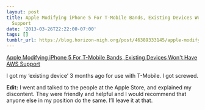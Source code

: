 ```yaml
---
layout: post
title: Apple Modifying iPhone 5 For T-Mobile Bands, Existing Devices Won't Have AWS
  Support
date: '2013-03-26T22:22:00-07:00'
tags: []
tumblr_url: https://blog.horizon-nigh.org/post/46389333145/apple-modifying-iphone-5-for-t-mobile-bands-existing
---
```

[Apple Modifying iPhone 5 For T-Mobile Bands, Existing Devices Won't Have AWS Support](http://www.tmonews.com/2013/03/apple-modifying-iphone-5-for-t-mobile-bands-existing-devices-wont-have-aws-support/)  

I got my ‘existing device’ 3 months ago for use with T-Mobile. I got screwed.

**Edit:** I went and talked to the people at the Apple Store, and explained my discontent. They were friendly and helpful and I would recommend that anyone else in my position do the same. I’ll leave it at that.


